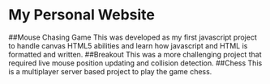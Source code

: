 # My Personal Website
##Mouse Chasing Game
This was developed as my first javascript project to handle canvas HTML5 abilities and learn how javascript and HTML is formatted and written.
##Breakout
This was a more challenging project that required live mouse position updating and collision detection.
##Chess
This is a multiplayer server based project to play the game chess.
